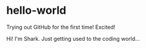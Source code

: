 # hello-world
Trying out GitHub for the first time! Excited!

Hi!
I'm Shark. Just getting used to the coding world...
